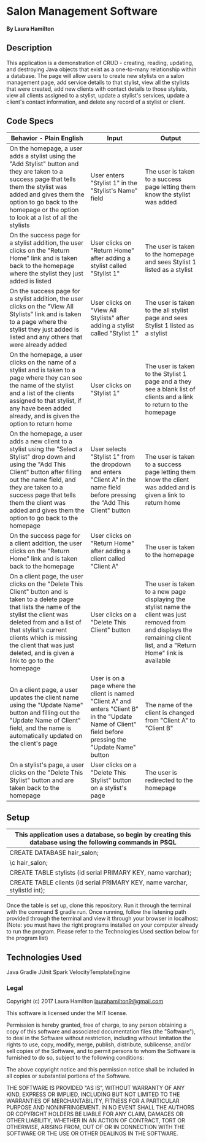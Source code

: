# Salon Management Software

#### By Laura Hamilton

## Description

This application is a demonstration of CRUD - creating, reading, updating, and destroying Java objects that exist as a one-to-many relationship within a database. The page will allow users to create new stylists on a salon management page, add service details to that stylist, view all the stylists that were created, add new clients with contact details to those stylists, view all clients assigned to a stylist, update a stylist's services, update a client's contact information, and delete any record of a stylist or client.

## Code Specs

|Behavior - Plain English|Input|Output|
|---|---|---|
|On the homepage, a user adds a stylist using the "Add Stylist" button and they are taken to a success page that tells them the stylist was added and gives them the option to go back to the homepage or the option to look at a list of all the stylists|User enters "Stylist 1" in the "Stylist's Name" field|The user is taken to a success page letting them know the stylist was added|
|On the success page for a stylist addition, the user clicks on the "Return Home" link and is taken back to the homepage where the stylist they just added is listed|User clicks on "Return Home" after adding a stylist called "Stylist 1"|The user is taken to the homepage and sees Stylist 1 listed as a stylist|
|On the success page for a stylist addition, the user clicks on the "View All Stylists" link and is taken to a page where the stylist they just added is listed and any others that were already added|User clicks on "View All Stylists" after adding a stylist called "Stylist 1"|The user is taken to the all stylist page and sees Stylist 1 listed as a stylist|
|On the homepage, a user clicks on the name of a stylist and is taken to a page where they can see the name of the stylist and a list of the clients assigned to that stylist, if any have been added already, and is given the option to return home|User clicks on "Stylist 1"|The user is taken to the Stylist 1 page and a they see a blank list of clients and a link to return to the homepage|
|On the homepage, a user adds a new client to a stylist using the "Select a Stylist" drop down and using the "Add This Client" button after filling out the name field, and they are taken to a success page that tells them the client was added and gives them the option to go back to the homepage|User selects "Stylist 1" from the dropdown and enters "Client A" in the name field before pressing the "Add This Client" button|The user is taken to a success page letting them know the client was added and is given a link to return home|
|On the success page for a client addition, the user clicks on the "Return Home" link and is taken back to the homepage|User clicks on "Return Home" after adding a client called "Client A"|The user is taken to the homepage|
|On a client page, the user clicks on the "Delete This Client" button and is taken to a delete page that lists the name of the stylist the client was deleted from and a list of that stylist's current clients which is missing the client that was just deleted, and is given a link to go to the homepage|User clicks on a "Delete This Client" button|The user is taken to a new page displaying the stylist name the client was just removed from and displays the remaining client list, and a "Return Home" link is available|
|On a client page, a user updates the client name using the "Update Name" button and filling out the "Update Name of Client" field, and the name is automatically updated on the client's page|User is on a page where the client is named "Client A" and enters "Client B" in the "Update Name of Client" field before pressing the "Update Name" button|The name of the client is changed from "Client A" to "Client B"|
|On a stylist's page, a user clicks on the "Delete This Stylist" button and are taken back to the homepage|User clicks on a "Delete This Stylist" button on a stylist's page|The user is redirected to the homepage|

## Setup
|This application uses a database, so begin by creating this database using the following commands in PSQL|
|---|
|CREATE DATABASE hair_salon;|
|\c hair_salon;|
|CREATE TABLE stylists (id serial PRIMARY KEY, name varchar);|
|CREATE TABLE clients (id serial PRIMARY KEY, name varchar, stylistId int);|

Once the table is set up, clone this repository. Run it through the terminal with the command $ gradle run. Once running, follow the listening path provided through the terminal and view it through your browser in localhost:
(Note: you must have the right programs installed on your computer already to run the program. Please refer to the Technologies Used section below for the program list)

## Technologies Used

Java
Gradle
JUnit
Spark
VelocityTemplateEngine

### Legal

Copyright (c) 2017 Laura Hamilton laurahamilton9@gmail.com

This software is licensed under the MIT license.

Permission is hereby granted, free of charge, to any person obtaining a copy
of this software and associated documentation files (the "Software"), to deal
in the Software without restriction, including without limitation the rights
to use, copy, modify, merge, publish, distribute, sublicense, and/or sell
copies of the Software, and to permit persons to whom the Software is
furnished to do so, subject to the following conditions:

The above copyright notice and this permission notice shall be included in
all copies or substantial portions of the Software.

THE SOFTWARE IS PROVIDED "AS IS", WITHOUT WARRANTY OF ANY KIND, EXPRESS OR
IMPLIED, INCLUDING BUT NOT LIMITED TO THE WARRANTIES OF MERCHANTABILITY,
FITNESS FOR A PARTICULAR PURPOSE AND NONINFRINGEMENT. IN NO EVENT SHALL THE
AUTHORS OR COPYRIGHT HOLDERS BE LIABLE FOR ANY CLAIM, DAMAGES OR OTHER
LIABILITY, WHETHER IN AN ACTION OF CONTRACT, TORT OR OTHERWISE, ARISING FROM,
OUT OF OR IN CONNECTION WITH THE SOFTWARE OR THE USE OR OTHER DEALINGS IN
THE SOFTWARE.
